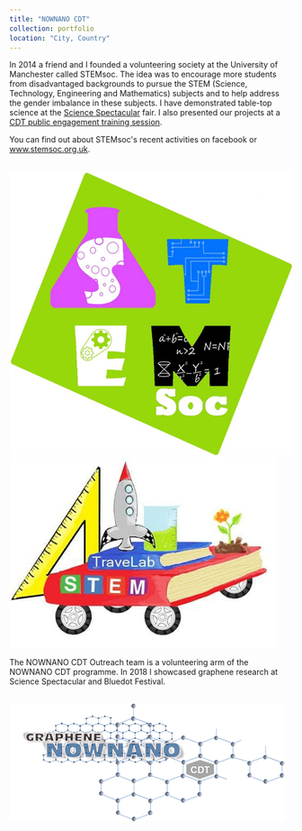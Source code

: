```yaml
---
title: "NOWNANO CDT"
collection: portfolio
location: "City, Country"
---
```


In 2014 a friend and I founded a volunteering society at the University of Manchester called STEMsoc. The idea was to encourage more students from disadvantaged backgrounds to pursue the STEM (Science, Technology, Engineering and Mathematics) subjects and to help address the gender imbalance in these subjects. I have demonstrated table-top science at the
<a href="http://www.engagement.manchester.ac.uk/highlights/manchester_science_festival/science_spectacular/">Science Spectacular</a> fair.  I also presented our projects at a <a href="http://www.graphene-nownano.manchester.ac.uk/news-and-events/cdt-cohort-completes-public-engagement-training.htm">CDT public engagement training session</a>.

You can find out about STEMsoc's recent activities on facebook or www.stemsoc.org.uk. 

<br/><img src='/images/STEMsocLogo.jpg'> <img src='/images/TraveLab.jpg'>



The NOWNANO CDT Outreach team is a volunteering arm of the NOWNANO CDT programme. In 2018 I showcased graphene research at Science Spectacular and Bluedot Festival.


<br/><img src='/images/gnownano-logo.png'>
